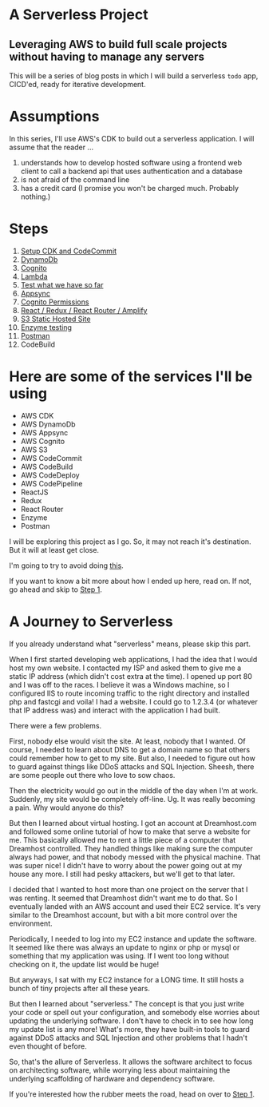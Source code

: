 # A Serverless Project

## Leveraging AWS to build full scale projects without having to manage any servers

This will be a series of blog posts in which I will build a serverless `todo` app, CICD'ed, ready for iterative development.

# Assumptions

In this series, I'll use AWS's CDK to build out a serverless application. I will assume that the reader ...

1. understands how to develop hosted software using a frontend web client to call a backend api that uses authentication and a database
1. is not afraid of the command line
1. has a credit card (I promise you won't be charged much. Probably nothing.)

# Steps

1. [Setup CDK and CodeCommit](01/)
1. [DynamoDb](02/)
1. [Cognito](03/)
1. [Lambda](04/)
1. [Test what we have so far](05/)
1. [Appsync](06/)
1. [Cognito Permissions](07/)
1. [React / Redux / React Router / Amplify](08/)
1. [S3 Static Hosted Site](09/)
1. [Enzyme testing](10/)
1. [Postman](11/)
1. CodeBuild

# Here are some of the services I'll be using

- AWS CDK
- AWS DynamoDb
- AWS Appsync
- AWS Cognito
- AWS S3
- AWS CodeCommit
- AWS CodeBuild
- AWS CodeDeploy
- AWS CodePipeline
- ReactJS
- Redux
- React Router
- Enzyme
- Postman

I will be exploring this project as I go. So, it may not reach it's destination. But it will at least get close.

I'm going to try to avoid doing [this](https://www.youtube.com/watch?v=MAlSjtxy5ak).

If you want to know a bit more about how I ended up here, read on. If not, go ahead and skip to [Step 1](01/).

# A Journey to Serverless

If you already understand what "serverless" means, please skip this part.

When I first started developing web applications, I had the idea that I would host my own website. I contacted my ISP and asked them to give me a static IP address (which didn't cost extra at the time). I opened up port 80 and I was off to the races. I believe it was a Windows machine, so I configured IIS to route incoming traffic to the right directory and installed php and fastcgi and voila! I had a website. I could go to 1.2.3.4 (or whatever that IP address was) and interact with the application I had built.

There were a few problems.

First, nobody else would visit the site. At least, nobody that I wanted. Of course, I needed to learn about DNS to get a domain name so that others could remember how to get to my site. But also, I needed to figure out how to guard against things like DDoS attacks and SQL Injection. Sheesh, there are some people out there who love to sow chaos.

Then the electricity would go out in the middle of the day when I'm at work. Suddenly, my site would be completely off-line. Ug. It was really becoming a pain. Why would anyone do this?

But then I learned about virtual hosting. I got an account at Dreamhost.com and followed some online tutorial of how to make that serve a website for me. This basically allowed me to rent a little piece of a computer that Dreamhost controlled. They handled things like making sure the computer always had power, and that nobody messed with the physical machine. That was super nice! I didn't have to worry about the power going out at my house any more. I still had pesky attackers, but we'll get to that later.

I decided that I wanted to host more than one project on the server that I was renting. It seemed that Dreamhost didn't want me to do that. So I eventually landed with an AWS account and used their EC2 service. It's very similar to the Dreamhost account, but with a bit more control over the environment.

Periodically, I needed to log into my EC2 instance and update the software. It seemed like there was always an update to nginx or php or mysql or something that my application was using. If I went too long without checking on it, the update list would be huge!

But anyways, I sat with my EC2 instance for a LONG time. It still hosts a bunch of tiny projects after all these years.

But then I learned about "serverless." The concept is that you just write your code or spell out your configuration, and somebody else worries about updating the underlying software. I don't have to check in to see how long my update list is any more! What's more, they have built-in tools to guard against DDoS attacks and SQL Injection and other problems that I hadn't even thought of before.

So, that's the allure of Serverless. It allows the software architect to focus on architecting software, while worrying less about maintaining the underlying scaffolding of hardware and dependency software.

If you're interested how the rubber meets the road, head on over to [Step 1](01/).
